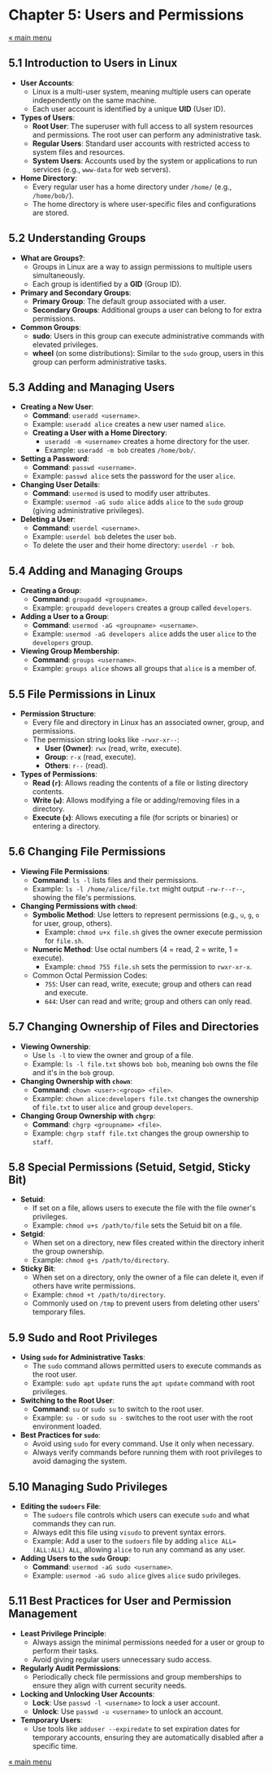 # Chapter 5: Users and Permissions

<a href="README.md">&laquo; main menu</a>

## 5.1 Introduction to Users in Linux
- **User Accounts**:
  - Linux is a multi-user system, meaning multiple users can operate independently on the same machine.
  - Each user account is identified by a unique **UID** (User ID).
- **Types of Users**:
  - **Root User**: The superuser with full access to all system resources and permissions. The root user can perform any administrative task.
  - **Regular Users**: Standard user accounts with restricted access to system files and resources.
  - **System Users**: Accounts used by the system or applications to run services (e.g., `www-data` for web servers).
- **Home Directory**:
  - Every regular user has a home directory under `/home/` (e.g., `/home/bob/`).
  - The home directory is where user-specific files and configurations are stored.
  
## 5.2 Understanding Groups
- **What are Groups?**:
  - Groups in Linux are a way to assign permissions to multiple users simultaneously.
  - Each group is identified by a **GID** (Group ID).
- **Primary and Secondary Groups**:
  - **Primary Group**: The default group associated with a user.
  - **Secondary Groups**: Additional groups a user can belong to for extra permissions.
- **Common Groups**:
  - **sudo**: Users in this group can execute administrative commands with elevated privileges.
  - **wheel** (on some distributions): Similar to the `sudo` group, users in this group can perform administrative tasks.

## 5.3 Adding and Managing Users
- **Creating a New User**:
  - **Command**: `useradd <username>`.
  - Example: `useradd alice` creates a new user named `alice`.
  - **Creating a User with a Home Directory**:
    - `useradd -m <username>` creates a home directory for the user.
    - Example: `useradd -m bob` creates `/home/bob/`.
- **Setting a Password**:
  - **Command**: `passwd <username>`.
  - Example: `passwd alice` sets the password for the user `alice`.
- **Changing User Details**:
  - **Command**: `usermod` is used to modify user attributes.
  - Example: `usermod -aG sudo alice` adds `alice` to the `sudo` group (giving administrative privileges).
- **Deleting a User**:
  - **Command**: `userdel <username>`.
  - Example: `userdel bob` deletes the user `bob`.
  - To delete the user and their home directory: `userdel -r bob`.

## 5.4 Adding and Managing Groups
- **Creating a Group**:
  - **Command**: `groupadd <groupname>`.
  - Example: `groupadd developers` creates a group called `developers`.
- **Adding a User to a Group**:
  - **Command**: `usermod -aG <groupname> <username>`.
  - Example: `usermod -aG developers alice` adds the user `alice` to the `developers` group.
- **Viewing Group Membership**:
  - **Command**: `groups <username>`.
  - Example: `groups alice` shows all groups that `alice` is a member of.
  
## 5.5 File Permissions in Linux
- **Permission Structure**:
  - Every file and directory in Linux has an associated owner, group, and permissions.
  - The permission string looks like `-rwxr-xr--`:
    - **User (Owner)**: `rwx` (read, write, execute).
    - **Group**: `r-x` (read, execute).
    - **Others**: `r--` (read).
- **Types of Permissions**:
  - **Read (`r`)**: Allows reading the contents of a file or listing directory contents.
  - **Write (`w`)**: Allows modifying a file or adding/removing files in a directory.
  - **Execute (`x`)**: Allows executing a file (for scripts or binaries) or entering a directory.

## 5.6 Changing File Permissions
- **Viewing File Permissions**:
  - **Command**: `ls -l` lists files and their permissions.
  - Example: `ls -l /home/alice/file.txt` might output `-rw-r--r--`, showing the file's permissions.
- **Changing Permissions with `chmod`**:
  - **Symbolic Method**: Use letters to represent permissions (e.g., `u`, `g`, `o` for user, group, others).
    - Example: `chmod u+x file.sh` gives the owner execute permission for `file.sh`.
  - **Numeric Method**: Use octal numbers (4 = read, 2 = write, 1 = execute).
    - Example: `chmod 755 file.sh` sets the permission to `rwxr-xr-x`.
  - Common Octal Permission Codes:
    - `755`: User can read, write, execute; group and others can read and execute.
    - `644`: User can read and write; group and others can only read.
  
## 5.7 Changing Ownership of Files and Directories
- **Viewing Ownership**:
  - Use `ls -l` to view the owner and group of a file.
  - Example: `ls -l file.txt` shows `bob bob`, meaning `bob` owns the file and it's in the `bob` group.
- **Changing Ownership with `chown`**:
  - **Command**: `chown <user>:<group> <file>`.
  - Example: `chown alice:developers file.txt` changes the ownership of `file.txt` to user `alice` and group `developers`.
- **Changing Group Ownership with `chgrp`**:
  - **Command**: `chgrp <groupname> <file>`.
  - Example: `chgrp staff file.txt` changes the group ownership to `staff`.
  
## 5.8 Special Permissions (Setuid, Setgid, Sticky Bit)
- **Setuid**:
  - If set on a file, allows users to execute the file with the file owner's privileges.
  - Example: `chmod u+s /path/to/file` sets the Setuid bit on a file.
- **Setgid**:
  - When set on a directory, new files created within the directory inherit the group ownership.
  - Example: `chmod g+s /path/to/directory`.
- **Sticky Bit**:
  - When set on a directory, only the owner of a file can delete it, even if others have write permissions.
  - Example: `chmod +t /path/to/directory`.
  - Commonly used on `/tmp` to prevent users from deleting other users' temporary files.

## 5.9 Sudo and Root Privileges
- **Using `sudo` for Administrative Tasks**:
  - The `sudo` command allows permitted users to execute commands as the root user.
  - Example: `sudo apt update` runs the `apt update` command with root privileges.
- **Switching to the Root User**:
  - **Command**: `su` or `sudo su` to switch to the root user.
  - Example: `su -` or `sudo su -` switches to the root user with the root environment loaded.
- **Best Practices for `sudo`**:
  - Avoid using `sudo` for every command. Use it only when necessary.
  - Always verify commands before running them with root privileges to avoid damaging the system.

## 5.10 Managing Sudo Privileges
- **Editing the `sudoers` File**:
  - The `sudoers` file controls which users can execute `sudo` and what commands they can run.
  - Always edit this file using `visudo` to prevent syntax errors.
  - Example: Add a user to the `sudoers` file by adding `alice ALL=(ALL:ALL) ALL`, allowing `alice` to run any command as any user.
- **Adding Users to the `sudo` Group**:
  - **Command**: `usermod -aG sudo <username>`.
  - Example: `usermod -aG sudo alice` gives `alice` sudo privileges.

## 5.11 Best Practices for User and Permission Management
- **Least Privilege Principle**:
  - Always assign the minimal permissions needed for a user or group to perform their tasks.
  - Avoid giving regular users unnecessary sudo access.
- **Regularly Audit Permissions**:
  - Periodically check file permissions and group memberships to ensure they align with current security needs.
- **Locking and Unlocking User Accounts**:
  - **Lock**: Use `passwd -l <username>` to lock a user account.
  - **Unlock**: Use `passwd -u <username>` to unlock an account.
- **Temporary Users**:
  - Use tools like `adduser --expiredate` to set expiration dates for temporary accounts, ensuring they are automatically disabled after a specific time.

<a href="README.md">&laquo; main menu</a>